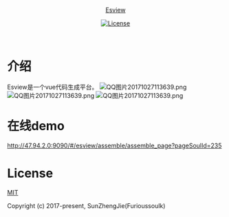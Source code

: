 <p align="center"><a href="#">Esview</p>

<p align="center">
  <a href="https://www.npmjs.com/package/esview"><img src="https://img.shields.io/npm/l/esview.svg" alt="License"></a>
   <br>
</p>
  

# 介绍
Esview是一个vue代码生成平台。
![QQ图片20171027113639.png](https://user-gold-cdn.xitu.io/2017/10/31/4e39e42e4f101efe9bd9aee3a5bb73a7)
![QQ图片20171027113639.png](http://chuantu.biz/t6/121/1509463124x2890191685.png)
![QQ图片20171027113639.png](http://chuantu.biz/t6/121/1509463255x2890191685.gif)

# 在线demo  
http://47.94.2.0:9090/#/esview/assemble/assemble_page?pageSoulId=235


# License
[MIT](https://opensource.org/licenses/MIT)

Copyright (c) 2017-present,  SunZhengJie(Furioussoulk)
